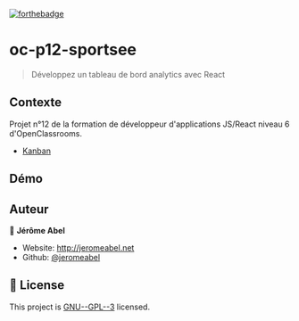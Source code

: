 [![forthebadge](https://forthebadge.com/images/badges/uses-js.svg)](https://forthebadge.com)

# oc-p12-sportsee
> Développez un tableau de bord analytics avec React

## Contexte
Projet n°12 de la formation de développeur d'applications JS/React niveau 6 d'OpenClassrooms.

- [Kanban](https://github.com/users/jeromeabel/projects/3)

## Démo


## Auteur

👤 **Jérôme Abel**
* Website: http://jeromeabel.net
* Github: [@jeromeabel](https://github.com/jeromeabel)

## 📝 License
This project is [GNU--GPL--3](https://www.gnu.org/licenses/gpl-3.0.fr.html) licensed.
